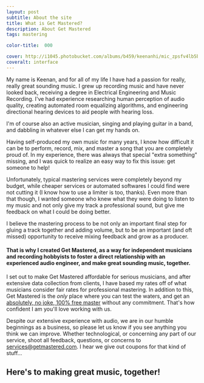 ```yaml
---
layout: post
subtitle: About the site
title: What is Get Mastered?
description: About Get Mastered
tags: mastering

color-title:  000

cover: http://i1045.photobucket.com/albums/b459/keenanhi/mic_zpsfv4lb5bd.jpg
coveralt: interface
---
```


My name is Keenan, and for all of my life I have had a passion for really, really great sounding music. I grew up recording music and have never looked back, receiving a degree in Electrical Engineering and Music Recording. I've had experience researching human perception of audio quality, creating automated room equalizing algorithms, and engineering directional hearing devices to aid people with hearing loss.

I'm of course also an active musician, singing and playing guitar in a band, and dabbling in whatever else I can get my hands on.

Having self-produced my own music for many years, I know how difficult it can be to perform, record, mix, and master a song that you are completely proud of. In my experience, there was always that special "extra something" missing, and I was quick to realize an easy way to fix this issue: get someone to help!

Unfortunately, typical mastering services were completely beyond my budget, while cheaper services or automated softwares I could find were not cutting it (I know how to use a limiter is too, thanks). Even more than that though, I wanted someone who knew what they were doing to listen to my music and not only give my track a professional sound, but give me feedback on what I could be doing better.

I believe the mastering process to be not only an important final step for gluing a track together and adding volume, but to be an important (and oft missed) opportunity to receive mixing feedback and grow as a producer.

#### That is why I created Get Mastered, as a way for independent musicians and recording hobbyists to foster a direct relationship with an experienced audio engineer, and make great sounding music, together.

I set out to make Get Mastered affordable for serious musicians, and after extensive data collection from clients, I have based my rates off of what musicians consider fair rates for professional mastering. In addition to this, Get Mastered is the *only* place where you can test the waters, and get an [absolutely, no joke, 100% free master](/) without any commitment. That's how confident I am you'll love working with us.

Despite our extensive experience with audio, we are in our humble beginnings as a business, so please let us know if you see anything you think we can improve. Whether technological, or concerning any part of our service, shoot all feedback, questions, or concerns to <a href="mailto:services@getmastered.com?Subject=Other%20audio%20services" target="_top">services@getmastered.com</a>. I hear we give out coupons for that kind of stuff...

## Here's to making great music, together!
